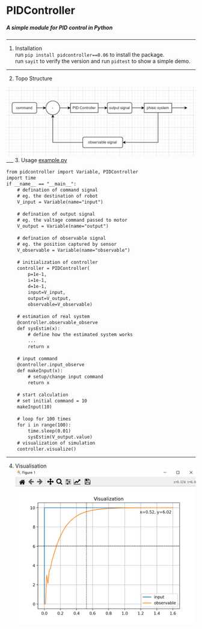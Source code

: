 # PIDController
##### A simple module for PID control in Python


___
1. Installation  
run `pip install pidcontroller==0.06` to install the package.  
run `sayit` to verify the version and run `pidtest` to show a simple demo.
___
2. Topo Structure  
<img src="./example/proc.png"/>  
___
3. Usage  
<a href="./example.py">example.py</a>  

```
from pidcontroller import Variable, PIDController
import time
if __name__ == "__main__":
    # defination of command signal
    # eg. the destination of robot
    V_input = Variable(name="input")

    # defination of output signal
    # eg. the valtage command passed to motor
    V_output = Variable(name="output")

    # defination of observable signal
    # eg. the position captured by sensor
    V_observable = Variable(name="observable")

    # initialization of controller
    controller = PIDController(
        p=1e-1,
        i=1e-1,
        d=1e-1,
        input=V_input,
        output=V_output,
        observable=V_observable)

    # estimation of real system
    @controller.observable_observe
    def sysEstim(x):
        # define how the estimated system works
        ...
        return x

    # input command
    @controller.input_observe
    def makeInput(x):
        # setup/change input command
        return x

    # start calculation
    # set initial command = 10
    makeInput(10)

    # loop for 100 times
    for i in range(100):
        time.sleep(0.01)
        sysEstim(V_output.value)
    # visualization of simulation
    controller.visualize()
```
  
____
4. Visualisation  
<img src="./example/data.png"></img>